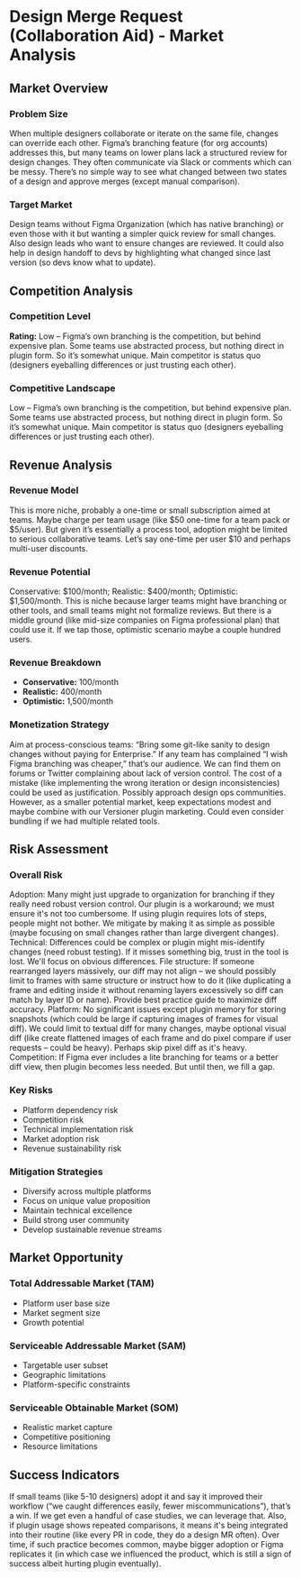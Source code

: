 # Design Merge Request (Collaboration Aid) - Market Analysis

## Market Overview

### Problem Size
When multiple designers collaborate or iterate on the same file, changes can override each other. Figma’s branching feature (for org accounts) addresses this, but many teams on lower plans lack a structured review for design changes. They often communicate via Slack or comments which can be messy. There’s no simple way to see what changed between two states of a design and approve merges (except manual comparison).

### Target Market
Design teams without Figma Organization (which has native branching) or even those with it but wanting a simpler quick review for small changes. Also design leads who want to ensure changes are reviewed. It could also help in design handoff to devs by highlighting what changed since last version (so devs know what to update).

## Competition Analysis

### Competition Level
**Rating:** Low – Figma’s own branching is the competition, but behind expensive plan. Some teams use abstracted process, but nothing direct in plugin form. So it’s somewhat unique. Main competitor is status quo (designers eyeballing differences or just trusting each other).

### Competitive Landscape
Low – Figma’s own branching is the competition, but behind expensive plan. Some teams use abstracted process, but nothing direct in plugin form. So it’s somewhat unique. Main competitor is status quo (designers eyeballing differences or just trusting each other).

## Revenue Analysis

### Revenue Model
This is more niche, probably a one-time or small subscription aimed at teams. Maybe charge per team usage (like $50 one-time for a team pack or $5/user). But given it’s essentially a process tool, adoption might be limited to serious collaborative teams. Let’s say one-time per user $10 and perhaps multi-user discounts.

### Revenue Potential
Conservative: $100/month; Realistic: $400/month; Optimistic: $1,500/month. This is niche because larger teams might have branching or other tools, and small teams might not formalize reviews. But there is a middle ground (like mid-size companies on Figma professional plan) that could use it. If we tap those, optimistic scenario maybe a couple hundred users.

### Revenue Breakdown
- **Conservative:** 100/month
- **Realistic:** 400/month
- **Optimistic:** 1,500/month

### Monetization Strategy
Aim at process-conscious teams: “Bring some git-like sanity to design changes without paying for Enterprise.” If any team has complained “I wish Figma branching was cheaper,” that’s our audience. We can find them on forums or Twitter complaining about lack of version control. The cost of a mistake (like implementing the wrong iteration or design inconsistencies) could be used as justification. Possibly approach design ops communities. However, as a smaller potential market, keep expectations modest and maybe combine with our Versioner plugin marketing. Could even consider bundling if we had multiple related tools.

## Risk Assessment

### Overall Risk
Adoption: Many might just upgrade to organization for branching if they really need robust version control. Our plugin is a workaround; we must ensure it's not too cumbersome. If using plugin requires lots of steps, people might not bother. We mitigate by making it as simple as possible (maybe focusing on small changes rather than large divergent changes). Technical: Differences could be complex or plugin might mis-identify changes (need robust testing). If it misses something big, trust in the tool is lost. We'll focus on obvious differences. File structure: If someone rearranged layers massively, our diff may not align – we should possibly limit to frames with same structure or instruct how to do it (like duplicating a frame and editing inside it without renaming layers excessively so diff can match by layer ID or name). Provide best practice guide to maximize diff accuracy. Platform: No significant issues except plugin memory for storing snapshots (which could be large if capturing images of frames for visual diff). We could limit to textual diff for many changes, maybe optional visual diff (like create flattened images of each frame and do pixel compare if user requests – could be heavy). Perhaps skip pixel diff as it's heavy. Competition: If Figma ever includes a lite branching for teams or a better diff view, then plugin becomes less needed. But until then, we fill a gap.

### Key Risks
- Platform dependency risk
- Competition risk
- Technical implementation risk
- Market adoption risk
- Revenue sustainability risk

### Mitigation Strategies
- Diversify across multiple platforms
- Focus on unique value proposition
- Maintain technical excellence
- Build strong user community
- Develop sustainable revenue streams

## Market Opportunity

### Total Addressable Market (TAM)
- Platform user base size
- Market segment size
- Growth potential

### Serviceable Addressable Market (SAM)
- Targetable user subset
- Geographic limitations
- Platform-specific constraints

### Serviceable Obtainable Market (SOM)
- Realistic market capture
- Competitive positioning
- Resource limitations

## Success Indicators
If small teams (like 5-10 designers) adopt it and say it improved their workflow (“we caught differences easily, fewer miscommunications”), that’s a win. If we get even a handful of case studies, we can leverage that. Also, if plugin usage shows repeated comparisons, it means it's being integrated into their routine (like every PR in code, they do a design MR often). Over time, if such practice becomes common, maybe bigger adoption or Figma replicates it (in which case we influenced the product, which is still a sign of success albeit hurting plugin eventually).
